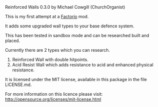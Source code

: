 Reinforced Walls 0.3.0 by Michael Cowgill (ChurchOrganist)

This is my first attempt at a [Factorio](http://www.factorio.com/) mod. 

It adds some upgraded wall types to your base defence system.

This has been tested in sandbox mode and can be researched built and placed.

Currently there are 2 types which you can research.

1. Reinforced Wall with double hitpoints.
2. Acid Resist Wall which adds resistance to acid and enhanced physical resistance.

It is licensed under the MIT license, available in this package in the file  LICENSE.md.

For more information on this licence please visit: http://opensource.org/licenses/mit-license.html
